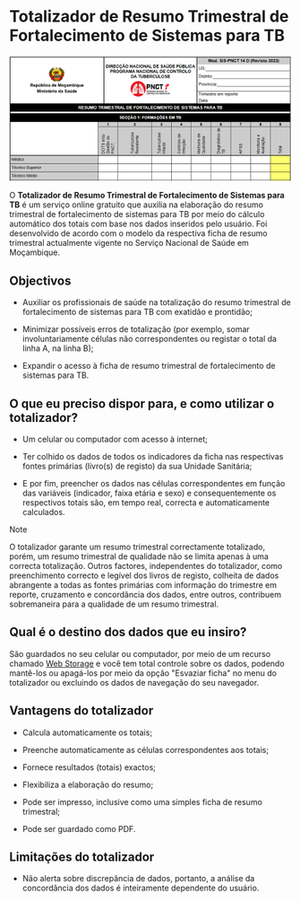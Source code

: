 # Totalizador de Resumo Trimestral de Fortalecimento de Sistemas para TB

![Trecho do Totalizador de Resumo Trimestral de Fortalecimento de Sistemas para TB](imagens/totalizador-de-resumo-trimestral-de-fortalecimento-de-sistemas-para-tb.png)

O **Totalizador de Resumo Trimestral de Fortalecimento de Sistemas para TB** é um serviço online gratuito que auxilia na elaboração do resumo trimestral de fortalecimento de sistemas para TB por meio do cálculo automático dos totais com base nos dados inseridos pelo usuário. Foi desenvolvido de acordo com o modelo da respectiva ficha de resumo trimestral actualmente vigente no Serviço Nacional de Saúde em Moçambique.


## Objectivos

* Auxiliar os profissionais de saúde na totalização do resumo trimestral de fortalecimento de sistemas para TB com exatidão e prontidão;

* Minimizar possíveis erros de totalização (por exemplo, somar involuntariamente células não correspondentes ou registar o total da linha A, na linha B);

* Expandir o acesso à ficha de resumo trimestral de fortalecimento de sistemas para TB.


## O que eu preciso dispor para, e como utilizar o totalizador?

* Um celular ou computador com acesso à internet;

* Ter colhido os dados de todos os indicadores da ficha nas respectivas fontes primárias (livro(s) de registo) da sua Unidade Sanitária;

* E por fim, preencher os dados nas células correspondentes em função das variáveis (indicador, faixa etária e sexo) e consequentemente os respectivos totais são, em tempo real, correcta e automaticamente calculados.


>[!NOTE]
>
> O totalizador garante um resumo trimestral correctamente totalizado, porém, um resumo trimestral de qualidade não se limita apenas à uma correcta totalização. Outros factores, independentes do totalizador, como preenchimento correcto e legível dos livros de registo, colheita de dados abrangente a todas as fontes primárias com informação do trimestre em reporte, cruzamento e concordância dos dados, entre outros, contribuem sobremaneira para a qualidade de um resumo trimestral.


## Qual é o destino dos dados que eu insiro?

São guardados no seu celular ou computador, por meio de um recurso chamado [Web Storage](https://developer.mozilla.org/pt-BR/docs/Web/API/Web_Storage_API) e você tem total controle sobre os dados, podendo mantê-los ou apagá-los por meio da opção "Esvaziar ficha" no menu do totalizador ou excluindo os dados de navegação do seu navegador.


## Vantagens do totalizador

* Calcula automaticamente os totais;

* Preenche automaticamente as células correspondentes aos totais;

* Fornece resultados (totais) exactos;

* Flexibiliza a elaboração do resumo;

* Pode ser impresso, inclusive como uma simples ficha de resumo trimestral;

* Pode ser guardado como PDF.


## Limitações do totalizador

* Não alerta sobre discrepância de dados, portanto, a análise da concordância dos dados é inteiramente dependente do usuário.
